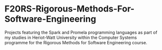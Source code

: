 # F20RS-Rigorous-Methods-For-Software-Engineering
 Projects featuring the Spark and Promela programming languages as part of my studies in Heriot-Watt University within the Computer Systems programme for the Rigorous Methods for Software Engineering course.
